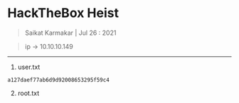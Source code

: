 # HackTheBox Heist

> Saikat Karmakar | Jul 26 : 2021

> ip -> 10.10.10.149

---

1. user.txt
```
a127daef77ab6d9d92008653295f59c4
```

2. root.txt
```

```
